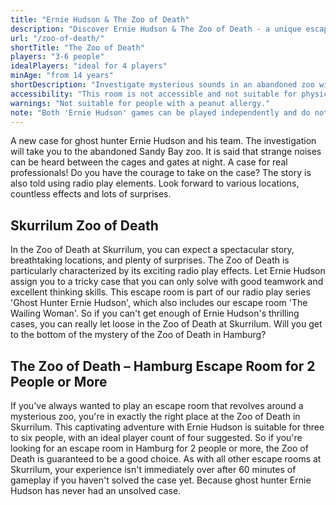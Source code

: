 ```yaml
---
title: "Ernie Hudson & The Zoo of Death"
description: "Discover Ernie Hudson & The Zoo of Death - a unique escape game experience in Hamburg St. Pauli. Book your adventure at Skurrilum now!"
url: "/zoo-of-death/"
shortTitle: "The Zoo of Death"
players: "3-6 people"
idealPlayers: "ideal for 4 players"
minAge: "from 14 years"
shortDescription: "Investigate mysterious sounds in an abandoned zoo with ghost hunter Ernie Hudson."
accessibility: "This room is not accessible and not suitable for physically impaired players."
warnings: "Not suitable for people with a peanut allergy."
note: "Both 'Ernie Hudson' games can be played independently and do not require any prior knowledge."
---
```

A new case for ghost hunter Ernie Hudson and his team. The investigation will take you to the abandoned Sandy Bay zoo. It is said that strange noises can be heard between the cages and gates at night. A case for real professionals! Do you have the courage to take on the case? The story is also told using radio play elements. Look forward to various locations, countless effects and lots of surprises.

## Skurrilum Zoo of Death

In the Zoo of Death at Skurrilum, you can expect a spectacular story, breathtaking locations, and plenty of surprises. The Zoo of Death is particularly characterized by its exciting radio play effects. Let Ernie Hudson assign you to a tricky case that you can only solve with good teamwork and excellent thinking skills. This escape room is part of our radio play series 'Ghost Hunter Ernie Hudson', which also includes our escape room 'The Wailing Woman'. So if you can't get enough of Ernie Hudson's thrilling cases, you can really let loose in the Zoo of Death at Skurrilum. Will you get to the bottom of the mystery of the Zoo of Death in Hamburg?


## The Zoo of Death – Hamburg Escape Room for 2 People or More

If you've always wanted to play an escape room that revolves around a mysterious zoo, you're in exactly the right place at the Zoo of Death in Skurrilum. This captivating adventure with Ernie Hudson is suitable for three to six people, with an ideal player count of four suggested. So if you're looking for an escape room in Hamburg for 2 people or more, the Zoo of Death is guaranteed to be a good choice. As with all other escape rooms at Skurrilum, your experience isn't immediately over after 60 minutes of gameplay if you haven't solved the case yet. Because ghost hunter Ernie Hudson has never had an unsolved case.
